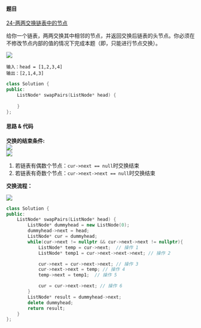 <h4 id="cIGf1">题目</h4>

[24-两两交换链表中的节点](https://leetcode.cn/problems/swap-nodes-in-pairs/)

给你一个链表，两两交换其中相邻的节点，并返回交换后链表的头节点。你必须在不修改节点内部的值的情况下完成本题（即，只能进行节点交换）。  

![](https://assets.leetcode.com/uploads/2020/10/03/swap_ex1.jpg)

```plain
输入：head = [1,2,3,4]
输出：[2,1,4,3]
```

```cpp
class Solution {
public:
    ListNode* swapPairs(ListNode* head) {
        
    }
};
```

<h4 id="RkBDA">思路 & 代码</h4>

**交换的结束条件:**  
![](http://cdn.notes.kamacoder.com/32f7aacf-25e8-47bd-bd24-1a0b41104189.png)  
![](http://cdn.notes.kamacoder.com/34344af4-2161-4955-83d4-eb44cb9c2dc5.png)

1. 若链表有偶数个节点：`cur->next == null`时交换结束
2. 若链表有奇数个节点：`cur->next->next == null`时交换结束

**交换流程：**  

![](http://cdn.notes.kamacoder.com/ce837200-2044-40ff-bf31-2907113caab3.png)

```cpp
class Solution {
public:
    ListNode* swapPairs(ListNode* head) {
        ListNode* dummyhead = new ListNode(0);
        dummyhead->next = head;
        ListNode* cur = dummyhead;
        while(cur->next != nullptr && cur->next->next != nullptr){
            ListNode* temp = cur->next;  // 操作 1 
            ListNode* temp1 = cur->next->next->next; // 操作 2

            cur->next = cur->next->next; // 操作 3
            cur->next->next = temp; // 操作 4
            temp->next = temp1;  // 操作 5

            cur = cur->next->next; // 操作 6
        }
        ListNode* result = dummyhead->next;
        delete dummyhead;
        return result;
    }
};
```

